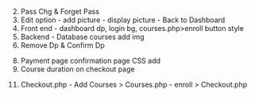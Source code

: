 <!-- !To Do List: -->

<!-- 1. Payment Page -->
2. Pass Chg & Forget Pass
3. Edit option - add picture - display picture - Back to Dashboard
4. Front end - dashboard dp, login bg, courses.php>enroll button style
5. Backend - Database courses add img
6. Remove Dp & Confirm Dp
<!-- 7. Navbar in Courses section(search, dashboard, all course) -->
8. Payment page confirmation page CSS add
9. Course duration on checkout page
<!-- 10. Payment page not solved > Validation -->
11. Checkout.php - Add Courses > Courses.php - enroll > Checkout.php
<!-- 12. Fix the alert in payment page -->
